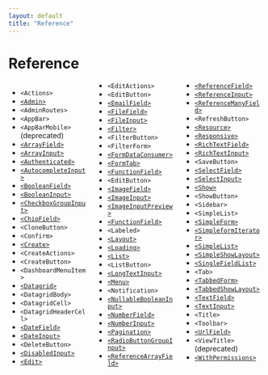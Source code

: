 ```yaml
---
layout: default
title: "Reference"
---
```


# Reference

<div style="column-count:3" markdown="1">

* `<Actions>`
* [`<Admin>`](./Admin.html)
* `<AdminRoutes>`
* `<AppBar>`
* `<AppBarMobile>` (deprecated)
* [`<ArrayField>`](./Fields.html#arrayfield)
* [`<ArrayInput>`](./Inputs.html#arrayinput)
* [`<Authenticated>`](./Authentication.html#restricting-access-to-a-custom-page)
* [`<AutocompleteInput>`](./Inputs.html#autocompleteinput)
* [`<BooleanField>`](./Fields.html#booleanfield)
* [`<BooleanInput>`](./Inputs.html#booleaninput-and-nullablebooleaninput)
* [`<CheckboxGroupInput>`](./Inputs.html#checkboxgroupinput)
* [`<ChipField>`](./Fields.html#chipfield)
* `<CloneButton>`
* `<Confirm>`
* [`<Create>`](./CreateEdit.html#the-create-and-edit-components)
* `<CreateActions>`
* `<CreateButton>`
* `<DashboardMenuItem>`
* [`<Datagrid>`](./List.html#the-datagrid-component)
* `<DatagridBody>`
* `<DatagridCell>`
* `<DatagridHeaderCell>`
* [`<DateField>`](./Fields.html#datefield)
* [`<DateInput>`](./Inputs.html#dateinput)
* `<DeleteButton>`
* [`<DisabledInput>`](./Inputs.html#disabledinput)
* [`<Edit>`](./CreateEdit.html#the-create-and-edit-components)
* `<EditActions>`
* `<EditButton>`
* [`<EmailField>`](./Fields.html#emailfield)
* [`<FileField>`](./Fields.html#filefield)
* [`<FileInput>`](./Inputs.html#fileinput)
* [`<Filter>`](./List.html#filters)
* `<FilterButton>`
* `<FilterForm>`
* [`<FormDataConsumer>`](./Inputs.html#linking-two-inputs)
* [`<FormTab>`](./CreateEdit.html#the-tabbedform-component)
* [`<FunctionField>`](./Fields.html#functionfield)
* `<EditButton>`
* [`<ImageField>`](./Fields.html#imagefield)
* [`<ImageInput>`](./Inputs.html#imageinput)
* [`<ImageInputPreview>`](./Inputs.html#imageinput)
* [`<FunctionField>`](./Fields.html#functionfield)
* `<Labeled>`
* [`<Layout>`](./Theming.html#using-a-custom-layout)
* [`<Loading>`](./Theming.html#Loading)
* [`<List>`](./List.html#the-list-component)
* `<ListButton>`
* [`<LongTextInput>`](./Inputs.html#longtextinput)
* [`<Menu>`](./Theming.html#using-a-custom-menu)
* `<Notification>`
* [`<NullableBooleanInput>`](./Inputs.html#booleaninput-and-nullablebooleaninput)
* [`<NumberField>`](./Fields.html#numberfield)
* [`<NumberInput>`](./Inputs.html#numberinput)
* [`<Pagination>`](./List.html#pagination)
* [`<RadioButtonGroupInput>`](./Inputs.html#radiobuttongroupinput)
* [`<ReferenceArrayField>`](./Fields.html#referencearrayfield)
* [`<ReferenceField>`](./Fields.html#referencefield)
* [`<ReferenceInput>`](./Inputs.html#referenceinput)
* [`<ReferenceManyField>`](./Fields.html#referencemanyfield)
* `<RefreshButton>`
* [`<Resource>`](./Resource.html#the-resource-component)
* [`<Responsive>`](./Theming.html#responsive-utility)
* [`<RichTextField>`](./Fields.html#richtextfield)
* [`<RichTextInput>`](./Inputs.html#richtextinput)
* `<SaveButton>`
* [`<SelectField>`](./Fields.html#selectfield)
* [`<SelectInput>`](./Inputs.html#selectinput)
* [`<Show>`](./Show.html#the-show-component)
* `<ShowButton>`
* `<Sidebar>`
* `<SimpleList>`
* [`<SimpleForm>`](./CreateEdit.html#the-simpleform-component)
* [`<SimpleformIterator>`](./Inputs.html#arrayinput)
* [`<SimpleList>`](./List.html#the-simplelist-component)
* [`<SimpleShowLayout>`](./Show.html#the-simpleshowlayout-component)
* [`<SingleFieldList>`](./List.html#the-singlefieldlist-component)
* `<Tab>`
* [`<TabbedForm>`](./CreateEdit.html#the-tabbedform-component)
* [`<TabbedShowLayout>`](./Show.html#the-tabbedshowlayout-component)
* [`<TextField>`](./Fields.html#textfield)
* [`<TextInput>`](./Inputs.html#textinput)
* `<Title>`
* `<Toolbar>`
* [`<UrlField>`](./Fields.html#urlfield)
* `<ViewTitle>` (deprecated)
* [`<WithPermissions>`](./Authorization.html#withpermissions)

</div>
